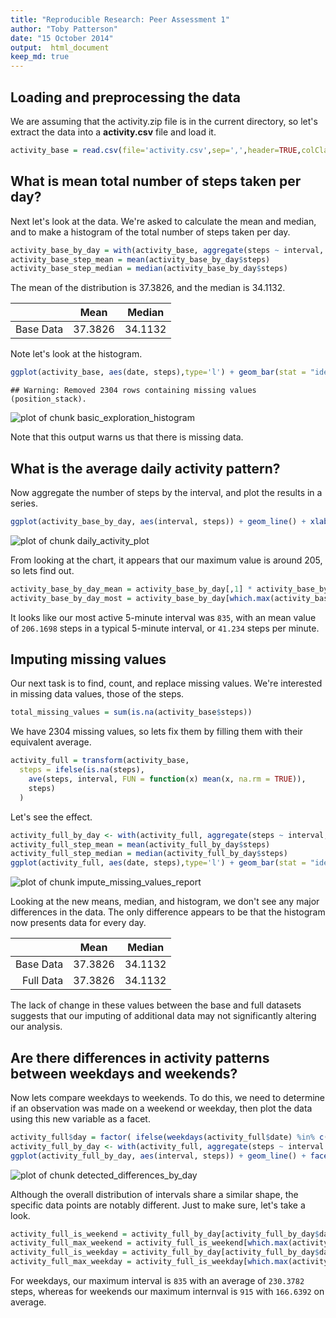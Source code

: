 ```yaml
---
title: "Reproducible Research: Peer Assessment 1"
author: "Toby Patterson"
date: "15 October 2014"
output:  html_document
keep_md: true
---
```




## Loading and preprocessing the data

We are assuming that the activity.zip file is in the current directory, so let's extract the data into a **activity.csv** file and load it.



```r
activity_base = read.csv(file='activity.csv',sep=',',header=TRUE,colClasses=c('integer','Date','integer'))
```

## What is mean total number of steps taken per day?

Next let's look at the data.  We're asked to calculate the mean and median, and to make a histogram of the total number of steps taken per day.


```r
activity_base_by_day = with(activity_base, aggregate(steps ~ interval, FUN=mean, na.rm=T))
activity_base_step_mean = mean(activity_base_by_day$steps)
activity_base_step_median = median(activity_base_by_day$steps)
```

The mean of the distribution is 37.3826, and the median is 34.1132.

|    | Mean   | Median  |
|---:|:------:|:-------:|
|  Base Data | 37.3826  | 34.1132  |

Note let's look at the histogram.


```r
ggplot(activity_base, aes(date, steps),type='l') + geom_bar(stat = "identity")+ labs(title = "Total Number of Steps by Day", x = "Day", y = "Total Number of Steps")
```

```
## Warning: Removed 2304 rows containing missing values (position_stack).
```

![plot of chunk basic_exploration_histogram](figure/basic_exploration_histogram.png) 

Note that this output warns us that there is missing data.

## What is the average daily activity pattern?

Now aggregate the number of steps by the interval, and plot the results in a series.


```r
ggplot(activity_base_by_day, aes(interval, steps)) + geom_line() + xlab("5 Minute Intervals") + ylab("Number of Average Steps in 5 Minutes") + ggtitle("Frequency of Steps in 5 Minute Intervals")
```

![plot of chunk daily_activity_plot](figure/daily_activity_plot.png) 

From looking at the chart, it appears that our maximum value is around 205, so lets find out.


```r
activity_base_by_day_mean = activity_base_by_day[,1] * activity_base_by_day[,2] / activity_base_by_day[,1]
activity_base_by_day_most = activity_base_by_day[which.max(activity_base_by_day_mean),]
```

It looks like our most active 5-minute interval was ``835``, with an mean value of ``206.1698`` steps in a typical 5-minute interval, or ``41.234`` steps per minute.

## Imputing missing values

Our next task is to find, count, and replace missing values.  We're interested in missing data values, those of the steps.


```r
total_missing_values = sum(is.na(activity_base$steps))
```

We have 2304 missing values, so lets fix them by filling them with their equivalent average.


```r
activity_full = transform(activity_base, 
  steps = ifelse(is.na(steps), 
    ave(steps, interval, FUN = function(x) mean(x, na.rm = TRUE)), 
    steps)
  )
```

Let's see the effect.


```r
activity_full_by_day <- with(activity_full, aggregate(steps ~ interval, FUN=mean, na.rm=T))
activity_full_step_mean = mean(activity_full_by_day$steps)
activity_full_step_median = median(activity_full_by_day$steps)
ggplot(activity_full, aes(date, steps),type='l') + geom_bar(stat = "identity")+ labs(title = "Total Number of Steps by Day", x = "Day", y = "Total Number of Steps")
```

![plot of chunk impute_missing_values_report](figure/impute_missing_values_report.png) 

Looking at the new means, median, and histogram, we don't see any major differences in the data.  The only difference appears to be that the histogram now presents data for every day.

|    | Mean   | Median  |
|---:|:------:|:-------:|
|  Base Data | 37.3826  | 34.1132  |
|  Full Data | 37.3826  | 34.1132  |

The lack of change in these values between the base and full datasets suggests that our imputing of additional data may not significantly altering our analysis.

## Are there differences in activity patterns between weekdays and weekends?

Now lets compare weekdays to weekends.  To do this, we need to determine if an observation was made on a weekend or weekday, then plot the data using this new variable as a facet.


```r
activity_full$day = factor( ifelse(weekdays(activity_full$date) %in% c("Saturday","Sunday"),'Weekend','Weekday') )
activity_full_by_day <- with(activity_full, aggregate(steps ~ interval + day, FUN=mean, na.rm=T))
ggplot(activity_full_by_day, aes(interval, steps)) + geom_line() + facet_grid(day ~ .) + xlab("5 Minute Intervals") + ylab("Number of Average Steps in 5 Minutes") + ggtitle("Frequency of Steps in 5 Minute Intervals")
```

![plot of chunk detected_differences_by_day](figure/detected_differences_by_day.png) 

Although the overall distribution of intervals share a similar shape, the specific data points are notably different.  Just to make sure, let's take a look.


```r
activity_full_is_weekend = activity_full_by_day[activity_full_by_day$day == 'Weekend',]
activity_full_max_weekend = activity_full_is_weekend[which.max(activity_full_is_weekend$steps),]
activity_full_is_weekday = activity_full_by_day[activity_full_by_day$day == 'Weekday',]
activity_full_max_weekday = activity_full_is_weekday[which.max(activity_full_is_weekday$steps),]
```

For weekdays, our maximum interval is ``835`` with an average of ``230.3782`` steps, whereas for weekends our maximum internval is ``915`` with ``166.6392`` on average.

